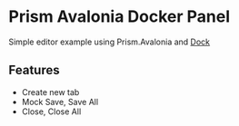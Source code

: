 # Prism Avalonia Docker Panel

Simple editor example using Prism.Avalonia and [Dock](https://github.com/wieslawsoltes/Dock)

## Features

* Create new tab
* Mock Save, Save All
* Close, Close All
